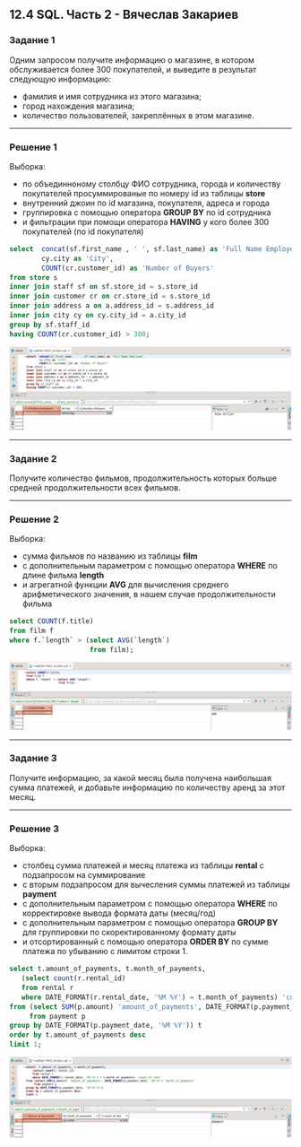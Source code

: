 ## 12.4 SQL. Часть 2 - Вячеслав Закариев

### Задание 1

Одним запросом получите информацию о магазине, в котором обслуживается более 300 покупателей, и выведите в результат следующую информацию: 
- фамилия и имя сотрудника из этого магазина;
- город нахождения магазина;
- количество пользователей, закреплённых в этом магазине.

---

### Решение 1

Выборка:
- по объединноному столбцу ФИО сотрудника, города и количеству покупателей просуммированые по номеру id из таблицы **store**
- внутренний джоин по id магазина, покупателя, адреса и города
- группировка с помощью оператора **GROUP BY** по id сотрудника
- и фильтрации при помощи оператора **HAVING** у кого более 300 покупателей (по id покупателя)

```sql
select	concat(sf.first_name , ' ', sf.last_name) as 'Full Name Employee',
		cy.city as 'City',
		COUNT(cr.customer_id) as 'Number of Buyers'		
from store s
inner join staff sf on sf.store_id = s.store_id 
inner join customer cr on cr.store_id = s.store_id
inner join address a on a.address_id = s.address_id 
inner join city cy on cy.city_id = a.city_id 
group by sf.staff_id
having COUNT(cr.customer_id) > 300;
```

![sql1](https://github.com/SlavaZakariev/netology/blob/f9997c8e7053d91cb5a8b2e2e9dc297c88eee466/db/12.4_SQL_part2/resources/sql_2.1.jpg)
 
---

### Задание 2

Получите количество фильмов, продолжительность которых больше средней продолжительности всех фильмов.

---

### Решение 2

Выборка:
- сумма фильмов по названию из таблицы **film**
- с дополнительным параметром c помощью оператора **WHERE** по длине фильма **length**
- и агрегатной функции **AVG** для вычисления среднего арифметического значения, в нашем случае продолжительности фильма

```sql
select COUNT(f.title)
from film f  
where f.`length` > (select AVG(`length`) 
                    from film);
```
![sql2](https://github.com/SlavaZakariev/netology/blob/97221f6c8c48a9d7231312a08112392c2a73a37f/db/12.4_SQL_part2/resources/sql_2.2.jpg)

---

### Задание 3

Получите информацию, за какой месяц была получена наибольшая сумма платежей, и добавьте информацию по количеству аренд за этот месяц.

---

### Решение 3

Выборка:
- столбец сумма платежей и месяц платежа из таблицы **rental** с подзапросом на суммирование
- с вторым подзапросом для вычесления суммы платежей из таблицы **payment**
- с дополнительным параметром c помощью оператора **WHERE** по корректировке вывода формата даты (месяц/год)
- с дополнительным параметром c помощью оператора **GROUP BY** для группировки по скоректированному формату даты
- и отсортированный с помощью оператора **ORDER BY** по сумме платежа по убыванию с лимитом строки 1.

```sql
select t.amount_of_payments, t.month_of_payments,
   (select count(r.rental_id)
   from rental r
   where DATE_FORMAT(r.rental_date, '%M %Y') = t.month_of_payments) 'count_of_rent'
from (select SUM(p.amount) 'amount_of_payments', DATE_FORMAT(p.payment_date, '%M %Y') 'month_of_payments' 
     from payment p 
group by DATE_FORMAT(p.payment_date, '%M %Y')) t
order by t.amount_of_payments desc  
limit 1;
```
![sql3](https://github.com/SlavaZakariev/netology/blob/76989c09daa94d823daa977c4ca1f91529554700/db/12.4_SQL_part2/resources/sql_2.3.jpg)

